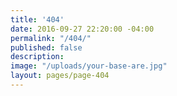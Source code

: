 ```yaml
---
title: '404'
date: 2016-09-27 22:20:00 -04:00
permalink: "/404/"
published: false
description: 
image: "/uploads/your-base-are.jpg"
layout: pages/page-404
---
```


